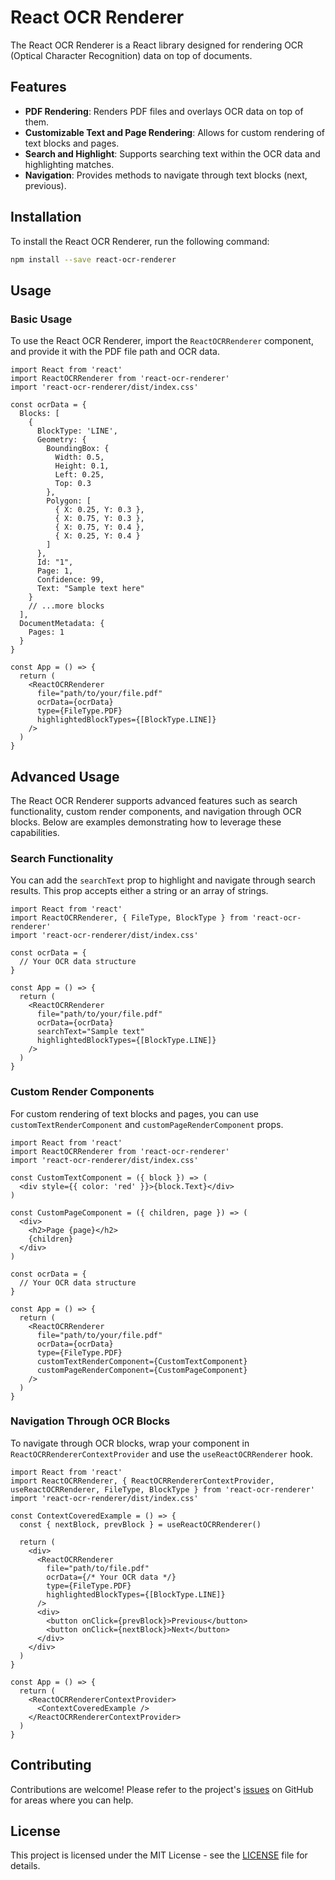 # React OCR Renderer

The React OCR Renderer is a React library designed for rendering OCR (Optical Character Recognition) data on top of documents.

## Features

- **PDF Rendering**: Renders PDF files and overlays OCR data on top of them.
- **Customizable Text and Page Rendering**: Allows for custom rendering of text blocks and pages.
- **Search and Highlight**: Supports searching text within the OCR data and highlighting matches.
- **Navigation**: Provides methods to navigate through text blocks (next, previous).

## Installation

To install the React OCR Renderer, run the following command:

```bash
npm install --save react-ocr-renderer
```

## Usage

### Basic Usage

To use the React OCR Renderer, import the `ReactOCRRenderer` component, and provide it with the PDF file path and OCR data.

```tsx
import React from 'react'
import ReactOCRRenderer from 'react-ocr-renderer'
import 'react-ocr-renderer/dist/index.css'

const ocrData = {
  Blocks: [
    {
      BlockType: 'LINE',
      Geometry: {
        BoundingBox: {
          Width: 0.5,
          Height: 0.1,
          Left: 0.25,
          Top: 0.3
        },
        Polygon: [
          { X: 0.25, Y: 0.3 },
          { X: 0.75, Y: 0.3 },
          { X: 0.75, Y: 0.4 },
          { X: 0.25, Y: 0.4 }
        ]
      },
      Id: "1",
      Page: 1,
      Confidence: 99,
      Text: "Sample text here"
    }
    // ...more blocks
  ],
  DocumentMetadata: {
    Pages: 1
  }
}

const App = () => {
  return (
    <ReactOCRRenderer
      file="path/to/your/file.pdf"
      ocrData={ocrData}
      type={FileType.PDF}
      highlightedBlockTypes={[BlockType.LINE]}
    />
  )
}
```

## Advanced Usage

The React OCR Renderer supports advanced features such as search functionality, custom render components, and navigation through OCR blocks. Below are examples demonstrating how to leverage these capabilities.

### Search Functionality

You can add the `searchText` prop to highlight and navigate through search results. This prop accepts either a string or an array of strings.

```tsx
import React from 'react'
import ReactOCRRenderer, { FileType, BlockType } from 'react-ocr-renderer'
import 'react-ocr-renderer/dist/index.css'

const ocrData = {
  // Your OCR data structure
}

const App = () => {
  return (
    <ReactOCRRenderer
      file="path/to/your/file.pdf"
      ocrData={ocrData}
      searchText="Sample text"
      highlightedBlockTypes={[BlockType.LINE]}
    />
  )
}
```

### Custom Render Components

For custom rendering of text blocks and pages, you can use `customTextRenderComponent` and `customPageRenderComponent` props.

```tsx
import React from 'react'
import ReactOCRRenderer from 'react-ocr-renderer'
import 'react-ocr-renderer/dist/index.css'

const CustomTextComponent = ({ block }) => (
  <div style={{ color: 'red' }}>{block.Text}</div>
)

const CustomPageComponent = ({ children, page }) => (
  <div>
    <h2>Page {page}</h2>
    {children}
  </div>
)

const ocrData = {
  // Your OCR data structure
}

const App = () => {
  return (
    <ReactOCRRenderer
      file="path/to/your/file.pdf"
      ocrData={ocrData}
      type={FileType.PDF}
      customTextRenderComponent={CustomTextComponent}
      customPageRenderComponent={CustomPageComponent}
    />
  )
}
```

### Navigation Through OCR Blocks

To navigate through OCR blocks, wrap your component in `ReactOCRRendererContextProvider` and use the `useReactOCRRenderer` hook.

```tsx
import React from 'react'
import ReactOCRRenderer, { ReactOCRRendererContextProvider, useReactOCRRenderer, FileType, BlockType } from 'react-ocr-renderer'
import 'react-ocr-renderer/dist/index.css'

const ContextCoveredExample = () => {
  const { nextBlock, prevBlock } = useReactOCRRenderer()

  return (
    <div>
      <ReactOCRRenderer
        file="path/to/file.pdf"
        ocrData={/* Your OCR data */}
        type={FileType.PDF}
        highlightedBlockTypes={[BlockType.LINE]}
      />
      <div>
        <button onClick={prevBlock}>Previous</button>
        <button onClick={nextBlock}>Next</button>
      </div>
    </div>
  )
}

const App = () => {
  return (
    <ReactOCRRendererContextProvider>
      <ContextCoveredExample />
    </ReactOCRRendererContextProvider>
  )
}
```

## Contributing

Contributions are welcome! Please refer to the project's [issues](https://github.com/praiseisaac/react-ocr-renderer/issues) on GitHub for areas where you can help.

## License

This project is licensed under the MIT License - see the [LICENSE](LICENSE) file for details.